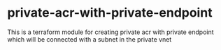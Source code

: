 # private-acr-with-private-endpoint
This is a terraform module for creating private acr with private endpoint which will be connected with a subnet in the private vnet
